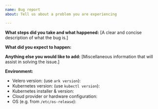 ```yaml
---
name: Bug report
about: Tell us about a problem you are experiencing

---
```


**What steps did you take and what happened:**
[A clear and concise description of what the bug is.]


**What did you expect to happen:**


**Anything else you would like to add:**
[Miscellaneous information that will assist in solving the issue.]


**Environment:**

- Velero version: (use `ark version`):
- Kubernetes version: (use `kubectl version`):
- Kubernetes installer & version:
- Cloud provider or hardware configuration:
- OS (e.g. from `/etc/os-release`):
